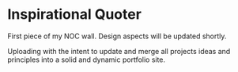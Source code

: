 # Inspirational Quoter

First piece of my NOC wall. Design aspects will be updated shortly.

Uploading with the intent to update and merge all projects ideas and principles into a solid and dynamic portfolio site.
